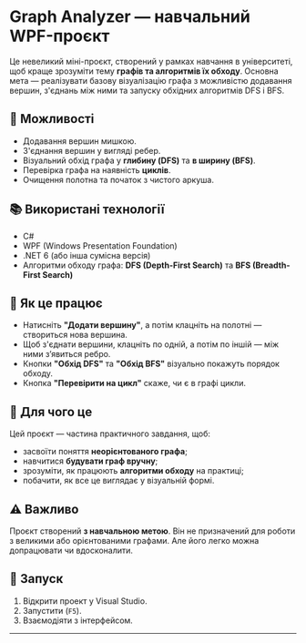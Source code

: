 # Graph Analyzer — навчальний WPF-проєкт

Це невеликий міні-проєкт, створений у рамках навчання в університеті, щоб краще зрозуміти тему **графів та алгоритмів їх обходу**. Основна мета — реалізувати базову візуалізацію графа з можливістю додавання вершин, з'єднань між ними та запуску обхідних алгоритмів DFS і BFS.

## 🎯 Можливості
- Додавання вершин мишкою.
- З'єднання вершин у вигляді ребер.
- Візуальний обхід графа у **глибину (DFS)** та **в ширину (BFS)**.
- Перевірка графа на наявність **циклів**.
- Очищення полотна та початок з чистого аркуша.

## 📚 Використані технології
- C#
- WPF (Windows Presentation Foundation)
- .NET 6 (або інша сумісна версія)
- Алгоритми обходу графа: **DFS (Depth-First Search)** та **BFS (Breadth-First Search)**

## 🧠 Як це працює
- Натисніть **"Додати вершину"**, а потім клацніть на полотні — створиться нова вершина.
- Щоб з'єднати вершини, клацніть по одній, а потім по іншій — між ними з’явиться ребро.
- Кнопки **"Обхід DFS"** та **"Обхід BFS"** візуально покажуть порядок обходу.
- Кнопка **"Перевірити на цикл"** скаже, чи є в графі цикли.

## 🏫 Для чого це
Цей проєкт — частина практичного завдання, щоб:
- засвоїти поняття **неорієнтованого графа**;
- навчитися **будувати граф вручну**;
- зрозуміти, як працюють **алгоритми обходу** на практиці;
- побачити, як все це виглядає у візуальній формі.

## ⚠️ Важливо
Проєкт створений **з навчальною метою**. Він не призначений для роботи з великими або орієнтованими графами. Але його легко можна допрацювати чи вдосконалити.

## 📂 Запуск
1. Відкрити проект у Visual Studio.
2. Запустити (`F5`).
3. Взаємодіяти з інтерфейсом.

---
